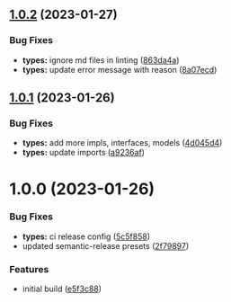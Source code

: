 ## [1.0.2](https://github.com/procter-gamble/apip-mktpl-runtime/compare/types-v1.0.1...types-v1.0.2) (2023-01-27)


### Bug Fixes

* **types:** ignore md files in linting ([863da4a](https://github.com/procter-gamble/apip-mktpl-runtime/commit/863da4a3b947dd740ba6a10795679dda15cbca85))
* **types:** update error message with reason ([8a07ecd](https://github.com/procter-gamble/apip-mktpl-runtime/commit/8a07ecd20246d4540178591b356386b0b9fe90be))

## [1.0.1](https://github.com/procter-gamble/apip-mktpl-runtime/compare/types-v1.0.0...types-v1.0.1) (2023-01-26)

### Bug Fixes

- **types:** add more impls, interfaces, models ([4d045d4](https://github.com/procter-gamble/apip-mktpl-runtime/commit/4d045d4f5154ede5dbdab176d2484d58dc6277e1))
- **types:** update imports ([a9236af](https://github.com/procter-gamble/apip-mktpl-runtime/commit/a9236afefd35c6282b9e87f37aab01bb13455380))

# 1.0.0 (2023-01-26)

### Bug Fixes

- **types:** ci release config ([5c5f858](https://github.com/procter-gamble/apip-mktpl-runtime/commit/5c5f8580e1a4a069081263042e82792e464214ba))
- updated semantic-release presets ([2f79897](https://github.com/procter-gamble/apip-mktpl-runtime/commit/2f79897b21d4d7b7ddd7c815bec5f25ca649eceb))

### Features

- initial build ([e5f3c88](https://github.com/procter-gamble/apip-mktpl-runtime/commit/e5f3c882795927c5213ef1722222eb533ecb597c))
